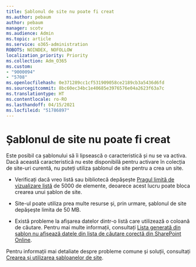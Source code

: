 ```yaml
---
title: Șablonul de site nu poate fi creat
ms.author: pebaum
author: pebaum
manager: scotv
ms.audience: Admin
ms.topic: article
ms.service: o365-administration
ROBOTS: NOINDEX, NOFOLLOW
localization_priority: Priority
ms.collection: Adm_O365
ms.custom:
- "9000094"
- "5708"
ms.openlocfilehash: 0e371289cc1cf531909058ce2189cb3a5436d6fd
ms.sourcegitcommit: 8bc60ec34bc1e40685e3976576e04a2623f63a7c
ms.translationtype: HT
ms.contentlocale: ro-RO
ms.lasthandoff: 04/15/2021
ms.locfileid: "51786897"
---
```

# <a name="site-template-cannot-be-created"></a>Șablonul de site nu poate fi creat

Este posibil ca șablonului să îi lipsească o caracteristică și nu se va activa. Dacă această caracteristică nu este disponibilă pentru activare în colecția de site-uri curentă, nu puteți utiliza șablonul de site pentru a crea un site.

- Verificați dacă vreo listă sau bibliotecă depășește [Pragul limită de vizualizare listă](https://support.office.com/article/Manage-large-lists-and-libraries-in-SharePoint-B8588DAE-9387-48C2-9248-C24122F07C59) de 5000 de elemente, deoarece acest lucru poate bloca crearea unui șablon de site.

- Site-ul poate utiliza prea multe resurse și, prin urmare, șablonul de site depășește limita de 50 MB.

- Există probleme la afișarea datelor dintr-o listă care utilizează o coloană de căutare. Pentru mai multe informații, consultați [Lista generată din șablon nu afișează datele din lista de căutare corectă din SharePoint Online](https://docs.microsoft.com/sharepoint/support/lists-and-libraries/template-generated-list-incorrect-data).

Pentru informații mai detaliate despre probleme comune și soluții, consultați [Crearea și utilizarea șabloanelor de site](https://support.office.com/article/Create-and-use-site-templates-60371B0F-00E0-4C49-A844-34759EBDD989).
